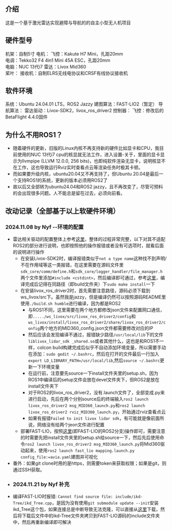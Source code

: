 ## 介绍
这是一个基于激光雷达实现避障与导航的的自主小型无人机项目
## 硬件型号
机架：自制5寸
电机：
飞控：Kakute H7 Mini，孔距20mm  
电调：Tekko32 F4 4in1 Mini 45A ESC，孔距20mm  
电脑：NUC 13代i7
雷达：Livox Mid360  
桨叶：
接收机：自制ELRS无线电协议和CRSF有线协议接收机  
## 软件环境
系统：Ubuntu 24.04.01 LTS，ROS2 Jazzy
建图算法：FAST-LIO2（暂定）
导航算法：
雷达驱动：Livox-SDK2，livox_ros_driver2
控制器：
飞控：修改后的BetaFlight 4.4.0固件
## 为什么不用ROS1？
- 随着硬件的更新，旧版的Linux内核不再支持新的硬件比如显卡和CPU，我目前使用的NUC 13代i7 cpu的核显就无法工作，进入设置-关于，里面的显卡显示为llvmpipe (LLVM 12.0.0, 256 bits)，也即纯软件渲染无显卡，说明核显不在工作，这也导致运行Rviz实时查看点云等渲染任务时极其卡顿。
- 而如果要升级内核，ubuntu20.04又不再支持了，但Ubuntu 20.04是最后一个支持ROS1的系统，更新的版本必须用ROS2了
- 故以后又全部转为ubuntu24.04和ROS2 jazzy，且不再改变了，尽管可预料的会出现很多问题。人不能总是留在过去，必须向前看。
## 改动记录（全部基于以上软硬件环境）
### 2024.11.08 by Nyf --环境的配置
- 雷达相关驱动的配置整体上参考[这里](https://www.bilibili.com/read/cv39372701/?jump_opus=1)，整体的过程非常完整，以下对其不适配ROS2的部分进行说明，也即按照他的操作报错或者没有可选项时，就看后面的说明进行操作
    - 在安装Livox-SDK2时，编译报错类似于`not a type name`这种找不到声明/不在作用域等这一类报错，在这里需要在源码文件里`sdk_core/comm/define.h`和`sdk_core/logger_handler/file_manager.h`两个文件里添加`#include <cstdint>`，然后编译即可通过，参考[这里](https://qiita.com/porizou1/items/f2123c16af3f86200a06)，编译完成后记得在同路径（即build文件夹）下`sudo make install`一下
    - 在安装livox_ros_driver2时，首先需要注意路径，源码必须下载到ws_livox/src下。虽然我是jazzy，但是编译仍然可以按照源码README里使用`./build.sh humble`进行编译，因为都是ROS2
        - 与ROS1不同，这里需要在两个地方都修改json文件来配置网口通信，即`...../ws_livox/src/livox_ros_driver2/config`和`ws_livox/install/livox_ros_driver2/share/livox_ros_driver2/config`两个地方的MID360_config.json文件都需要修改对应的IP
        - 然后应该会发现编译不通过，报错缺少路径`/usr/local/lib`下的文件`liblivox_lidar_sdk _shared.so`或者其他什么，这也是和ROS1不一样，colcon build构建完成后似乎不自动添加环境变量，所以需要手动在添加：`sudo gedit ~/.bashrc`，然后在打开的文件最后一行加入`export LD_LIBRARY_PATH=/usr/local/lib`,然后`source ~/.bashrc`更新一下环境变量
        - 在运行前，注意要先source一下install文件夹里的setup.sh，因为ROS1中编译后的setup文件会放在devel文件夹下，但ROS2是放在install文件夹下
        - 对于ROS2的livox_ros_driver2，没有.launch文件了，全部变成.py来进行启动，先后在两个分别source后的终端输入`ros2 launch livox_ros_driver2 msg_MID360_launch.py`和`ros2 launch livox_ros_driver2 rviz_MID360_launch.py`，开始通过rviz查看点云
        - 如果有报错`Failed to init livox lidar sdk`，有可能就是像前面所说，网络没有给两个jeon文件进行配置
    - 部署FAST-LIO，按照[这里](https://github.com/hku-mars/FAST_LIO/tree/ROS2?tab=readme-ov-file#1.3)(即FAST-LIO的ROS2分支)操作即可，需要注意的时需要先把install文件夹里的setup.sh给source一下，然后先后使用命令`ros2 launch livox_ros_driver2 msg_MID360_launch.py`将Mid360驱动起来，使用`ros2 launch fast_lio mapping.launch.py config_file:=avia.yaml`建图并可视化
- 番外：如果git clone时用的是https，则需要token来获取权限；如果是git，则通过SSH获取。
- ### 2024.11.21 by Nyf 补充
- 编译FAST-LIO时报错: `Cannot find source file: include/ikd-Tree/ikd_Tree.cpp`，是因为没有使用`git submodule update --init`安装ikd_Tree这个包，如果连接总是中断导致无法克隆，可以直接从[这里](https://github.com/hku-mars/ikd-Tree)下载，然后将下载后文件中的ikd-Tree文件夹拷贝到FAST-LIO源码的include文件夹中，然后再重新编译即可解决

